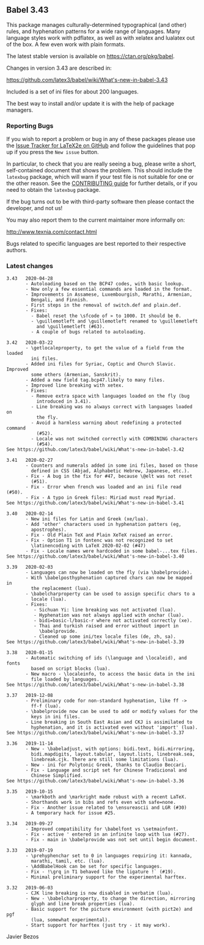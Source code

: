## Babel 3.43

This package manages culturally-determined typographical (and other)
rules, and hyphenation patterns for a wide range of languages.  Many
language styles work with pdflatex, as well as with xelatex and
lualatex out of the box.  A few even work with plain formats.

The latest stable version is available on <https://ctan.org/pkg/babel>.

Changes in version 3.43 are described in:

https://github.com/latex3/babel/wiki/What's-new-in-babel-3.43

Included is a set of ini files for about 200 languages.

The best way to install and/or update it is with the help of package
managers.

### Reporting Bugs

If you wish to report a problem or bug in any of these packages please
use the
[Issue Tracker for LaTeX2e on GitHub](https://github.com/latex3/babel/issues)
and follow the guidelines that pop up if you press the `New issue`
button.

In particular, to check that you are really seeing a bug, please write
a short, self-contained document that shows the problem. This should
include the `latexbug` package, which will warn if your test file is
not suitable for one or the other reason. See the
[CONTRIBUTING guide](https://github.com/latex3/latex2e/blob/master/CONTRIBUTING.md)
for further details, or if you need to obtain the `latexbug` package.

If the bug turns out to be with third-party software then please
contact the developer, and not us!

You may also report them to the current maintainer more informally on:

   http://www.texnia.com/contact.html

Bugs related to specific languages are best reported to their
respective authors.

### Latest changes

```
3.43   2020-04-28
       - Autoloading based on the BCP47 codes, with basic lookup.
       - Now only a few essential commands are loaded in the format.
       - Improvements in Assamese, Luxembourgish, Marathi, Armenian,
         Bengali, and Finnish.
       - First steps in the removal of switch.def and plain.def.
       - Fixes:
         - Babel reset the \sfcode of » to 1000. It should be 0.
         - \guillemotleft and \guillemotleft renamed to \guillemetleft
           and \guillemetleft (#63).
         - A couple of bugs related to autoloading.
       
3.42   2020-03-22
       - \getlocaleproperty, to get the value of a field from the loaded
         ini files.
       - Added ini files for Syriac, Coptic and Church Slavic. Improved
         some others (Armenian, Sanskrit).
       - Added a new field tag.bcp47.likely to many files.
       - Improved line breaking with xetex.
       - Fixes:
         - Remove extra space with languages loaded on the fly (bug
           introduced in 3.41).
         - Line breaking was no always correct with languages loaded on
           the fly.
         - Avoid a harmless warning about redefining a protected command
           (#52). 
         - Locale was not switched correctly with COMBINING characters
           (#54).
See https://github.com/latex3/babel/wiki/What's-new-in-babel-3.42
           
3.41   2020-02-27
       - Counters and numerals added in some ini files, based on those
         defined in CSS (Abjad, Alphabetic Hebrew, Japanese, etc.).
       - Fix - A bug in the fix for #47, because \@elt was not reset
         (#51).
       - Fix - Error when french was loaded and an ini file read (#50).
       - Fix - A typo in Greek files: Miriad must read Myriad.
See https://github.com/latex3/babel/wiki/What's-new-in-babel-3.41
       
3.40   2020-02-14
       - New ini files for Latin and Greek (xe/lua).
       - Add 'other' characters used in hyphenation patters (eg,
         apostrophes).
       - Fix - Old Plain TeX and Plain XeTeX raised an error.
       - Fix - Option T1 in fontenc was not recognized to set
         \latinencoding with LaTeX 2020-02-02 (#47)
       - Fix - Locale names were hardcoded in some babel-...tex files.
See https://github.com/latex3/babel/wiki/What's-new-in-babel-3.40

3.39   2020-02-03
       - Languages can now be loaded on the fly (via \babelprovide).
       - With \babelposthyphenation captured chars can now be mapped in
         the replacement (lua).
       - \babelcharproperty can be used to assign specific chars to a
         locale (lua).
       - Fixes:
          - Sichuan Yi: line breaking was not activated (lua).
          - Hyphenation was not always applied with onchar (lua).
          - bidi=basic-l/basic-r where not activated correctly (xe).
          - Thai and turkish raised and error without import in
            \babelprovide.
          - Cleaned up some ini/tex locale files (de, zh, sa).
See https://github.com/latex3/babel/wiki/What's-new-in-babel-3.39

3.38   2020-01-15
       - Automatic switching of ids (\language and \localeid), and fonts
         based on script blocks (lua).
       - New macro - \localeinfo, to access the basic data in the ini
         file loaded by languages.
See https://github.com/latex3/babel/wiki/What's-new-in-babel-3.38

3.37   2019-12-08
       - Preliminary code for non-standard hyphenation, like ff ->
         ff-f (lua).
       - \babelprovide now can be used to add or modify values for the
         keys in ini files.
       - Line breaking in South East Asian and CKJ is assimilated to
         hyphenation, and it is activated even without 'import' (lua).      
See https://github.com/latex3/babel/wiki/What's-new-in-babel-3.37

3.36   2019-11-14
       - New - \babeladjust, with options: bidi.text, bidi.mirroring,
         bidi.mapdigits, layout.tabular, layout.lists, linebreak.sea,
         linebreak.cjk. There are still some limitations (lua).
       - New - ini for Polytonic Greek, thanks to Claudio Beccari.
       - Fix - Language and script set for Chinese Tradicional and
         Chinese Simplified.        
See https://github.com/latex3/babel/wiki/What's-new-in-babel-3.36

3.35   2019-10-15
       - \markboth and \markright made robust with a recent LaTeX.
       - Shorthands work in bibs and refs even with safe=none.
       - Fix - Another issue related to \ensureascii and LGR (#30)
       - A temporary hack for issue #25.

3.34   2019-09-27
       - Improved compatibility for \babelfont vs \setmainfont.
       - Fix - active ' entered in an infinite loop with lua (#27).
       - Fix - main in \babelprovide was not set until begin document.

3.33   2019-07-19
       - \prehyphenchar set to 0 in languages requiring it: kannada,
         marathi, tamil, etc. (lua).
       - \AddBabelHook can be set for specific languages.
       - Fix - !\grq in T1 behaved like the ligature !` (#19).
       - Minimal preliminary support for the experimental harftex.

3.32   2019-06-03
       - CJK line breaking is now disabled in verbatim (lua).
       - New - \babelcharproperty, to change the direction, mirroring
         glyph and line break properties (lua).
       - Basic support for the picture environment (with pict2e) and pgf
         (lua, somewhat experimental).
       - Start support for harftex (just try - it may work).
```

Javier Bezos
